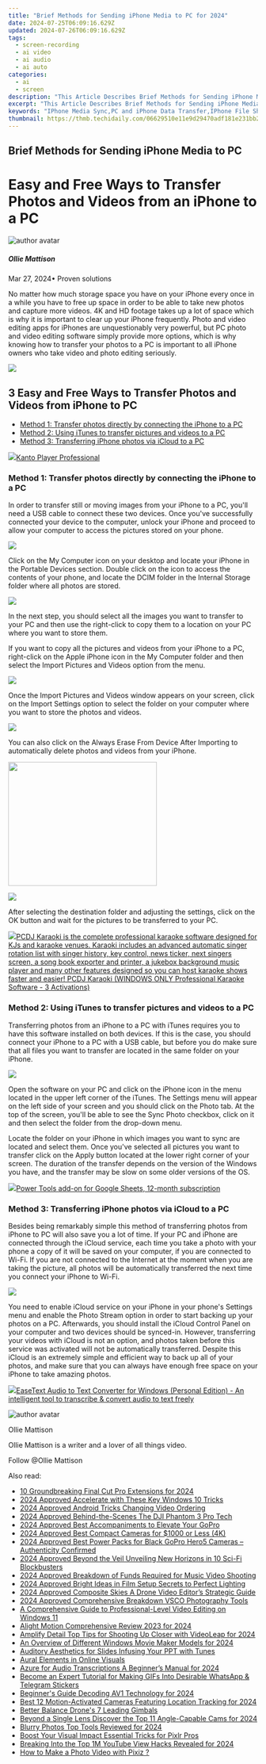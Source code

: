 ```yaml
---
title: "Brief Methods for Sending iPhone Media to PC for 2024"
date: 2024-07-25T06:09:16.629Z
updated: 2024-07-26T06:09:16.629Z
tags: 
  - screen-recording
  - ai video
  - ai audio
  - ai auto
categories: 
  - ai
  - screen
description: "This Article Describes Brief Methods for Sending iPhone Media to PC for 2024"
excerpt: "This Article Describes Brief Methods for Sending iPhone Media to PC for 2024"
keywords: "IPhone Media Sync,PC and iPhone Data Transfer,IPhone File Sharing with PC,Syncing iPhone to Computer,Transfer iPhone Media to PC,IPhone Data Transfer Method,Media Sync Iphone Pc,Sync iPhones to PC,IPhone Media Transfer,Media Sync Iphone"
thumbnail: https://thmb.techidaily.com/06629510e11e9d29470adf181e231bb23d34ab4b20d9291b76fb465837bc25f3.jpg
---
```


## Brief Methods for Sending iPhone Media to PC

# Easy and Free Ways to Transfer Photos and Videos from an iPhone to a PC

![author avatar](https://images.wondershare.com/filmora/article-images/ollie-mattison.jpg)

##### Ollie Mattison

 Mar 27, 2024• Proven solutions

 No matter how much storage space you have on your iPhone every once in a while you have to free up space in order to be able to take new photos and capture more videos. 4K and HD footage takes up a lot of space which is why it is important to clear up your iPhone frequently. Photo and video editing apps for iPhones are unquestionably very powerful, but PC photo and video editing software simply provide more options, which is why knowing how to transfer your photos to a PC is important to all iPhone owners who take video and photo editing seriously.

<!-- affiliate ads begin -->
<a href="https://store.massmailsoftware.com/order/checkout.php?PRODS=1047974&QTY=1&AFFILIATE=108875&CART=1"><img src="https://secure.avangate.com/images/merchant/dc87c13749315c7217cdc4ac692e704c/banera_for_partners-04_%281%29.jpg" border="0"></a>
<!-- affiliate ads end -->
## 3 Easy and Free Ways to Transfer Photos and Videos from iPhone to PC

* [Method 1: Transfer photos directly by connecting the iPhone to a PC](#part1)
* [Method 2: Using iTunes to transfer pictures and videos to a PC](#part2)
* [Method 3: Transferring iPhone photos via iCloud to a PC](#part3)

<!-- affiliate ads begin -->
<a href="https://secure.2checkout.com/order/checkout.php?PRODS=4742929&QTY=1&AFFILIATE=108875&CART=1"><img src="https://secure.avangate.com/images/merchant/e09fdffe648a30658a9657bbed7b2388/products/boxshot(2).png" border="0">Kanto Player Professional</a>
<!-- affiliate ads end -->
### Method 1: Transfer photos directly by connecting the iPhone to a PC

 In order to transfer still or moving images from your iPhone to a PC, you'll need a USB cable to connect these two devices. Once you've successfully connected your device to the computer, unlock your iPhone and proceed to allow your computer to access the pictures stored on your phone.

![](https://images.wondershare.com/filmora/article-images/transfer-iphone-photo-to-pc-1.jpg)

 Click on the My Computer icon on your desktop and locate your iPhone in the Portable Devices section. Double click on the icon to access the contents of your phone, and locate the DCIM folder in the Internal Storage folder where all photos are stored.

![](https://images.wondershare.com/filmora/article-images/transfer-iphone-photo-to-pc-2.jpg)

 In the next step, you should select all the images you want to transfer to your PC and then use the right-click to copy them to a location on your PC where you want to store them.

 If you want to copy all the pictures and videos from your iPhone to a PC, right-click on the Apple iPhone icon in the My Computer folder and then select the Import Pictures and Videos option from the menu.

![](https://images.wondershare.com/filmora/article-images/transfer-iphone-photo-to-pc-3.jpg)

 Once the Import Pictures and Videos window appears on your screen, click on the Import Settings option to select the folder on your computer where you want to store the photos and videos.

![](https://images.wondershare.com/filmora/article-images/transfer-iphone-photo-to-pc-4.jpg)

 You can also click on the Always Erase From Device After Importing to automatically delete photos and videos from your iPhone.

<!-- affiliate ads begin -->
<a href="https://boody-eco-wear.pxf.io/c/5597632/1567905/13846" target="_top" id="1567905"><img src="//a.impactradius-go.com/display-ad/13846-1567905" border="0" alt="" width="300" height="250"/></a><img height="0" width="0" src="https://imp.pxf.io/i/5597632/1567905/13846" style="position:absolute;visibility:hidden;" border="0" />
<!-- affiliate ads end -->
![](https://images.wondershare.com/filmora/article-images/transfer-iphone-photo-to-pc-5.jpg)

 After selecting the destination folder and adjusting the settings, click on the OK button and wait for the pictures to be transferred to your PC.

<!-- affiliate ads begin -->
<a href="https://shop.pcdj.com/order/checkout.php?PRODS=4698832&QTY=1&AFFILIATE=108875&CART=1"> <img src="https://secure.avangate.com/images/merchant/47f4b6321e9fd8e8f7326a6adc1a7c1e/products/karaoki-new-searchresultspane.jpg" border="0">PCDJ Karaoki is the complete professional karaoke software designed for KJs and karaoke venues. Karaoki includes an advanced automatic singer rotation list with singer history, key control, news ticker, next singers screen, a song book exporter and printer, a jukebox background music player and many other features designed so you can host karaoke shows faster and easier! 
 PCDJ Karaoki (WINDOWS ONLY Professional Karaoke Software - 3 Activations)</a>
<!-- affiliate ads end -->
### Method 2: Using iTunes to transfer pictures and videos to a PC

 Transferring photos from an iPhone to a PC with iTunes requires you to have this software installed on both devices. If this is the case, you should connect your iPhone to a PC with a USB cable, but before you do make sure that all files you want to transfer are located in the same folder on your iPhone.

![](https://images.wondershare.com/filmora/article-images/transfer-photo-from-iphone-to-pc.jpg)

 Open the software on your PC and click on the iPhone icon in the menu located in the upper left corner of the iTunes. The Settings menu will appear on the left side of your screen and you should click on the Photo tab. At the top of the screen, you'll be able to see the Sync Photo checkbox, click on it and then select the folder from the drop-down menu.

 Locate the folder on your iPhone in which images you want to sync are located and select them. Once you've selected all pictures you want to transfer click on the Apply button located at the lower right corner of your screen. The duration of the transfer depends on the version of the Windows you have, and the transfer may be slow on some older versions of the OS.

<!-- affiliate ads begin -->
<a href="https://secure.2checkout.com/order/checkout.php?PRODS=4721564&QTY=1&AFFILIATE=108875&CART=1"><img src="https://secure.avangate.com/images/merchant/c14a8df1e1b4d5297e9cb30cb34d5a00/products/copy_power-tools-48.png" border="0">Power Tools add-on for Google Sheets, 12-month subscription</a>
<!-- affiliate ads end -->
### Method 3: Transferring iPhone photos via iCloud to a PC

 Besides being remarkably simple this method of transferring photos from iPhone to PC will also save you a lot of time. If your PC and iPhone are connected through the iCloud service, each time you take a photo with your phone a copy of it will be saved on your computer, if you are connected to Wi-Fi. If you are not connected to the Internet at the moment when you are taking the picture, all photos will be automatically transferred the next time you connect your iPhone to Wi-Fi.

![](https://images.wondershare.com/filmora/article-images/icloud-photo-from-iphone-to-pc.jpg)

 You need to enable iCloud service on your iPhone in your phone's Settings menu and enable the Photo Stream option in order to start backing up your photos on a PC. Afterwards, you should install the iCloud Control Panel on your computer and two devices should be synced-in. However, transferring your videos with iCloud is not an option, and photos taken before this service was activated will not be automatically transferred. Despite this iCloud is an extremely simple and efficient way to back up all of your photos, and make sure that you can always have enough free space on your iPhone to take amazing photos.

<!-- affiliate ads begin -->
<a href="https://secure.2checkout.com/order/checkout.php?PRODS=40203538&QTY=1&AFFILIATE=108875&CART=1"><img src="https://secure.avangate.com/images/merchant/cc4b82e826b52ec41c810301548e8f48/products/audio-to-text-transcription-software.png" border="0">EaseText Audio to Text Converter for Windows (Personal Edition) - An intelligent tool to transcribe & convert audio to text freely </a>
<!-- affiliate ads end -->
![author avatar](https://images.wondershare.com/filmora/article-images/ollie-mattison.jpg)

Ollie Mattison

Ollie Mattison is a writer and a lover of all things video.

Follow @Ollie Mattison

<span class="atpl-alsoreadstyle">Also read:</span>
<div><ul>
<li><a href="https://extra-resources.techidaily.com/10-groundbreaking-final-cut-pro-extensions-for-2024/"><u>10 Groundbreaking Final Cut Pro Extensions for 2024</u></a></li>
<li><a href="https://extra-resources.techidaily.com/2024-approved-accelerate-with-these-key-windows-10-tricks/"><u>2024 Approved  Accelerate with These Key Windows 10 Tricks</u></a></li>
<li><a href="https://extra-resources.techidaily.com/2024-approved-android-tricks-changing-video-ordering/"><u>2024 Approved  Android Tricks  Changing Video Ordering</u></a></li>
<li><a href="https://extra-resources.techidaily.com/2024-approved-behind-the-scenes-the-dji-phantom-3-pro-tech/"><u>2024 Approved  Behind-the-Scenes  The DJI Phantom 3 Pro Tech</u></a></li>
<li><a href="https://extra-resources.techidaily.com/2024-approved-best-accompaniments-to-elevate-your-gopro/"><u>2024 Approved  Best Accompaniments to Elevate Your GoPro</u></a></li>
<li><a href="https://extra-resources.techidaily.com/2024-approved-best-compact-cameras-for-1000-or-less-4k/"><u>2024 Approved  Best Compact Cameras for $1000 or Less (4K)</u></a></li>
<li><a href="https://extra-resources.techidaily.com/2024-approved-best-power-packs-for-black-gopro-hero5-cameras-authenticity-confirmed/"><u>2024 Approved  Best Power Packs for Black GoPro Hero5 Cameras – Authenticity Confirmed</u></a></li>
<li><a href="https://extra-resources.techidaily.com/2024-approved-beyond-the-veil-unveiling-new-horizons-in-10-sci-fi-blockbusters/"><u>2024 Approved  Beyond the Veil  Unveiling New Horizons in 10 Sci-Fi Blockbusters</u></a></li>
<li><a href="https://extra-resources.techidaily.com/2024-approved-breakdown-of-funds-required-for-music-video-shooting/"><u>2024 Approved  Breakdown of Funds Required for Music Video Shooting</u></a></li>
<li><a href="https://extra-resources.techidaily.com/2024-approved-bright-ideas-in-film-setup-secrets-to-perfect-lighting/"><u>2024 Approved  Bright Ideas in Film Setup  Secrets to Perfect Lighting</u></a></li>
<li><a href="https://extra-resources.techidaily.com/2024-approved-composite-skies-a-drone-video-editors-strategic-guide/"><u>2024 Approved  Composite Skies  A Drone Video Editor’s Strategic Guide</u></a></li>
<li><a href="https://extra-resources.techidaily.com/2024-approved-comprehensive-breakdown-vsco-photography-tools/"><u>2024 Approved  Comprehensive Breakdown  VSCO Photography Tools</u></a></li>
<li><a href="https://extra-resources.techidaily.com/a-comprehensive-guide-to-professional-level-video-editing-on-windows-11/"><u>A Comprehensive Guide to Professional-Level Video Editing on Windows 11</u></a></li>
<li><a href="https://extra-resources.techidaily.com/alight-motion-comprehensive-review-2023-for-2024/"><u>Alight Motion Comprehensive Review 2023 for 2024</u></a></li>
<li><a href="https://extra-resources.techidaily.com/amplify-detail-top-tips-for-shooting-up-closer-with-videoleap-for-2024/"><u>Amplify Detail  Top Tips for Shooting Up Closer with VideoLeap for 2024</u></a></li>
<li><a href="https://extra-resources.techidaily.com/an-overview-of-different-windows-movie-maker-models-for-2024/"><u>An Overview of Different Windows Movie Maker Models for 2024</u></a></li>
<li><a href="https://extra-resources.techidaily.com/auditory-aesthetics-for-slides-infusing-your-ppt-with-tunes/"><u>Auditory Aesthetics for Slides  Infusing Your PPT with Tunes</u></a></li>
<li><a href="https://extra-resources.techidaily.com/aural-elements-in-online-visuals/"><u>Aural Elements in Online Visuals</u></a></li>
<li><a href="https://extra-resources.techidaily.com/azure-for-audio-transcriptions-a-beginners-manual-for-2024/"><u>Azure for Audio Transcriptions  A Beginner’s Manual for 2024</u></a></li>
<li><a href="https://extra-resources.techidaily.com/become-an-expert-tutorial-for-making-gifs-into-desirable-whatsapp-and-telegram-stickers/"><u>Become an Expert  Tutorial for Making GIFs Into Desirable WhatsApp & Telegram Stickers</u></a></li>
<li><a href="https://extra-resources.techidaily.com/beginners-guide-decoding-av1-technology-for-2024/"><u>Beginner's Guide  Decoding AV1 Technology for 2024</u></a></li>
<li><a href="https://extra-resources.techidaily.com/best-12-motion-activated-cameras-featuring-location-tracking-for-2024/"><u>Best 12 Motion-Activated Cameras Featuring Location Tracking for 2024</u></a></li>
<li><a href="https://extra-resources.techidaily.com/better-balance-drones-7-leading-gimbals/"><u>Better Balance  Drone's 7 Leading Gimbals</u></a></li>
<li><a href="https://extra-resources.techidaily.com/beyond-a-single-lens-discover-the-top-11-angle-capable-cams-for-2024/"><u>Beyond a Single Lens  Discover the Top 11 Angle-Capable Cams for 2024</u></a></li>
<li><a href="https://extra-resources.techidaily.com/blurry-photos-top-tools-reviewed-for-2024/"><u>Blurry Photos  Top Tools Reviewed for 2024</u></a></li>
<li><a href="https://extra-resources.techidaily.com/boost-your-visual-impact-essential-tricks-for-pixlr-pros/"><u>Boost Your Visual Impact  Essential Tricks for Pixlr Pros</u></a></li>
<li><a href="https://extra-resources.techidaily.com/breaking-into-the-top-1m-youtube-view-hacks-revealed-for-2024/"><u>Breaking Into the Top 1M  YouTube View Hacks Revealed for 2024</u></a></li>
<li><a href="https://extra-resources.techidaily.com/1716308700778-how-to-make-a-photo-video-with-pixiz/"><u>How to Make a Photo Video with Pixiz ?</u></a></li>
</ul></div>

<ins class="adsbygoogle"
      style="display:block"
      data-ad-client="ca-pub-7571918770474297"
      data-ad-slot="8358498916"
      data-ad-format="auto"
      data-full-width-responsive="true"></ins>